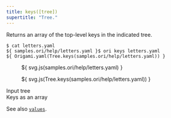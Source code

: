 ```yaml
---
title: keys([tree])
supertitle: "Tree."
---
```


Returns an array of the top-level keys in the indicated tree.

```console
$ cat letters.yaml
${ samples.ori/help/letters.yaml }$ ori keys letters.yaml
${ Origami.yaml(Tree.keys(samples.ori/help/letters.yaml)) }
```

<div class="sideBySide">
  <figure>
    ${ svg.js(samples.ori/help/letters.yaml) }
  </figure>
  <figure>
    ${ svg.js(Tree.keys(samples.ori/help/letters.yaml)) }
  </figure>
  <figcaption>Input tree</figcaption>
  <figcaption>Keys as an array</figcaption>
</div>

See also [`values`](values.html).
